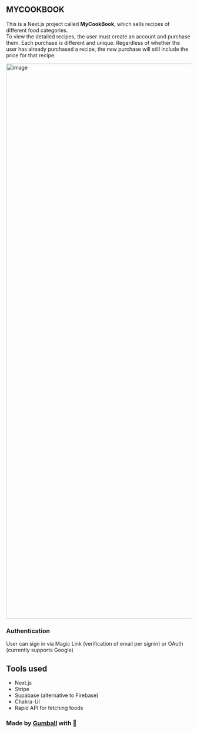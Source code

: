 ## MYCOOKBOOK

This is a Next.js project called __MyCookBook__, which sells recipes of different food categories.\
To view the detailed recipes, the user must create an account and purchase them.
Each purchase is different and unique. Regardless of whether the user has already purchased a recipe, the new purchase will still
include the price for that recipe.

<img width="1505" alt="image" src="https://user-images.githubusercontent.com/64393177/192123279-92bfba22-00f3-468d-8d45-274bb87edd7d.png">

### Authentication

User can sign in via Magic Link (verification of email per signin) or OAuth (currently supports Google)

## Tools used

- Next.js
- Stripe
- Supabase (alternative to Firebase)
- Chakra-UI
- Rapid API for fetching foods

### Made by [Gumball](https://github.com/gumball09) with :purple_heart:
